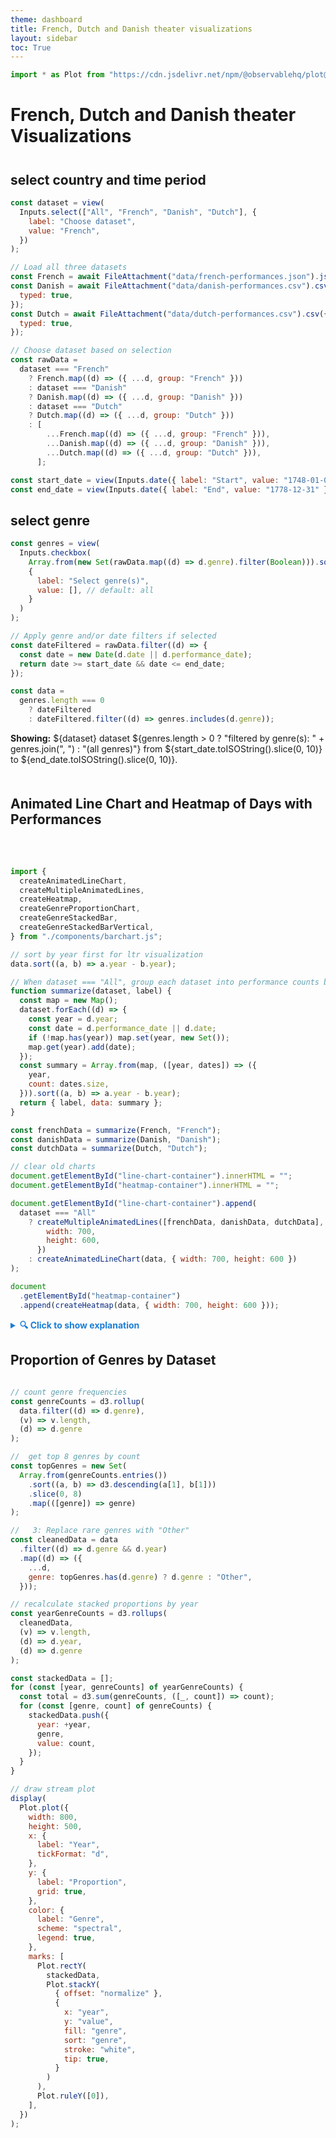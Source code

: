 ```yaml
---
theme: dashboard
title: French, Dutch and Danish theater visualizations
layout: sidebar
toc: True
---
```


```js
import * as Plot from "https://cdn.jsdelivr.net/npm/@observablehq/plot@0.6/+esm";
```

# French, Dutch and Danish theater Visualizations

<div style="margin-top: 8%;"></div>

## select country and time period

```js
const dataset = view(
  Inputs.select(["All", "French", "Danish", "Dutch"], {
    label: "Choose dataset",
    value: "French",
  })
);
```

```js
// Load all three datasets
const French = await FileAttachment("data/french-performances.json").json();
const Danish = await FileAttachment("data/danish-performances.csv").csv({
  typed: true,
});
const Dutch = await FileAttachment("data/dutch-performances.csv").csv({
  typed: true,
});
```

```js
// Choose dataset based on selection
const rawData =
  dataset === "French"
    ? French.map((d) => ({ ...d, group: "French" }))
    : dataset === "Danish"
    ? Danish.map((d) => ({ ...d, group: "Danish" }))
    : dataset === "Dutch"
    ? Dutch.map((d) => ({ ...d, group: "Dutch" }))
    : [
        ...French.map((d) => ({ ...d, group: "French" })),
        ...Danish.map((d) => ({ ...d, group: "Danish" })),
        ...Dutch.map((d) => ({ ...d, group: "Dutch" })),
      ];
```

```js
const start_date = view(Inputs.date({ label: "Start", value: "1748-01-01" }));
const end_date = view(Inputs.date({ label: "End", value: "1778-12-31" }));
```

## select genre

```js
const genres = view(
  Inputs.checkbox(
    Array.from(new Set(rawData.map((d) => d.genre).filter(Boolean))).sort(),
    {
      label: "Select genre(s)",
      value: [], // default: all
    }
  )
);
```

```js
// Apply genre and/or date filters if selected
const dateFiltered = rawData.filter((d) => {
  const date = new Date(d.date || d.performance_date);
  return date >= start_date && date <= end_date;
});

const data =
  genres.length === 0
    ? dateFiltered
    : dateFiltered.filter((d) => genres.includes(d.genre));
```

**Showing:** ${dataset} dataset
${genres.length > 0 ? "filtered by genre(s): " + genres.join(", ") : "(all genres)"}
from ${start_date.toISOString().slice(0, 10)} to ${end_date.toISOString().slice(0, 10)}.

<div style="margin-top: 10%;"></div>

## Animated Line Chart and Heatmap of Days with Performances

<div style="
  display: flex;
  flex-wrap: wrap;
  justify-content: center;
  gap: 2rem;
  max-width: 1500px;
  margin: auto;
">
  <div id="line-chart-container" style="flex: 1 1 500px; min-width: 450px;"></div>
  <div id="heatmap-container" style="flex: 1 1 500px; min-width: 450px;"></div>
</div>

```js
import {
  createAnimatedLineChart,
  createMultipleAnimatedLines,
  createHeatmap,
  createGenreProportionChart,
  createGenreStackedBar,
  createGenreStackedBarVertical,
} from "./components/barchart.js";

// sort by year first for ltr visualization
data.sort((a, b) => a.year - b.year);

// When dataset === "All", group each dataset into performance counts by year
function summarize(dataset, label) {
  const map = new Map();
  dataset.forEach((d) => {
    const year = d.year;
    const date = d.performance_date || d.date;
    if (!map.has(year)) map.set(year, new Set());
    map.get(year).add(date);
  });
  const summary = Array.from(map, ([year, dates]) => ({
    year,
    count: dates.size,
  })).sort((a, b) => a.year - b.year);
  return { label, data: summary };
}

const frenchData = summarize(French, "French");
const danishData = summarize(Danish, "Danish");
const dutchData = summarize(Dutch, "Dutch");

// clear old charts
document.getElementById("line-chart-container").innerHTML = "";
document.getElementById("heatmap-container").innerHTML = "";

document.getElementById("line-chart-container").append(
  dataset === "All"
    ? createMultipleAnimatedLines([frenchData, danishData, dutchData], {
        width: 700,
        height: 600,
      })
    : createAnimatedLineChart(data, { width: 700, height: 600 })
);

document
  .getElementById("heatmap-container")
  .append(createHeatmap(data, { width: 700, height: 600 }));
```

<details>
  <summary style="cursor: pointer; font-weight: bold; color: #1c7ed6;">
    🔍 Click to show explanation
  </summary>
  <p>
    +INSERT CONTEXTUAL INFORMATION
  </p>
</details>

## Proportion of Genres by Dataset

<div style="margin-bottom: 2rem;"></div>

```js
// count genre frequencies
const genreCounts = d3.rollup(
  data.filter((d) => d.genre),
  (v) => v.length,
  (d) => d.genre
);

//  get top 8 genres by count
const topGenres = new Set(
  Array.from(genreCounts.entries())
    .sort((a, b) => d3.descending(a[1], b[1]))
    .slice(0, 8)
    .map(([genre]) => genre)
);

//   3: Replace rare genres with "Other"
const cleanedData = data
  .filter((d) => d.genre && d.year)
  .map((d) => ({
    ...d,
    genre: topGenres.has(d.genre) ? d.genre : "Other",
  }));

// recalculate stacked proportions by year
const yearGenreCounts = d3.rollups(
  cleanedData,
  (v) => v.length,
  (d) => d.year,
  (d) => d.genre
);

const stackedData = [];
for (const [year, genreCounts] of yearGenreCounts) {
  const total = d3.sum(genreCounts, ([_, count]) => count);
  for (const [genre, count] of genreCounts) {
    stackedData.push({
      year: +year,
      genre,
      value: count,
    });
  }
}

// draw stream plot
display(
  Plot.plot({
    width: 800,
    height: 500,
    x: {
      label: "Year",
      tickFormat: "d",
    },
    y: {
      label: "Proportion",
      grid: true,
    },
    color: {
      label: "Genre",
      scheme: "spectral",
      legend: true,
    },
    marks: [
      Plot.rectY(
        stackedData,
        Plot.stackY(
          { offset: "normalize" },
          {
            x: "year",
            y: "value",
            fill: "genre",
            sort: "genre",
            stroke: "white",
            tip: true,
          }
        )
      ),
      Plot.ruleY([0]),
    ],
  })
);
```

<!-- spacing between charts -->
<div style="margin-top: 10%;"></div>
